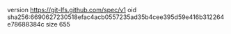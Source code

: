 version https://git-lfs.github.com/spec/v1
oid sha256:6690627230518efac4acb0557235ad35b4cee395d59e416b312264e78688384c
size 655
